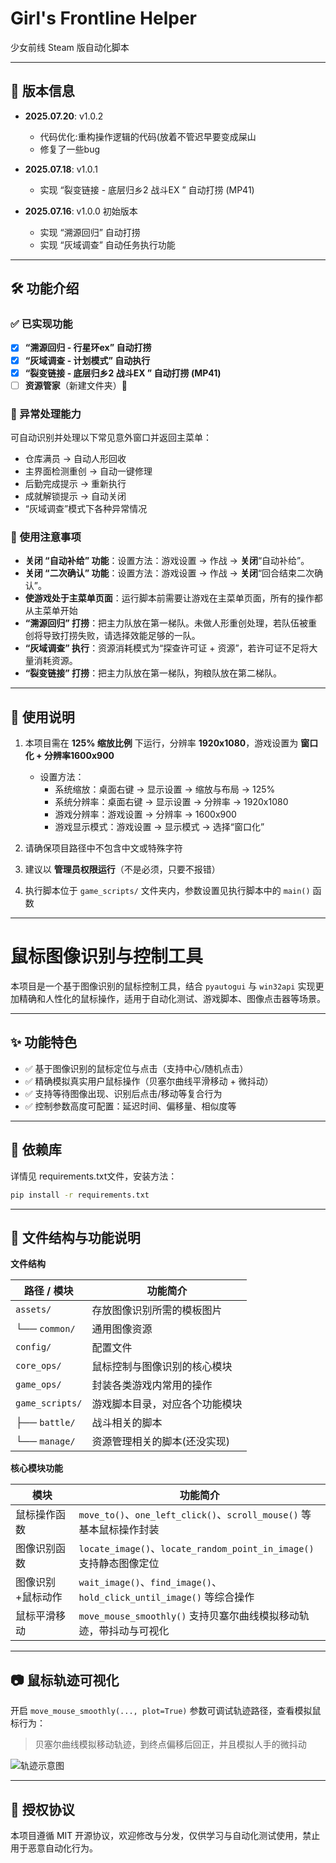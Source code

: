 # Girl's Frontline Helper

少女前线 Steam 版自动化脚本

---

## 🧾 版本信息

- **2025.07.20**: v1.0.2
    - 代码优化:重构操作逻辑的代码(放着不管迟早要变成屎山
    - 修复了一些bug

- **2025.07.18**: v1.0.1
    - 实现 “裂变链接 - 底层归乡2 战斗EX ” 自动打捞 (MP41)

- **2025.07.16**: v1.0.0 初始版本
    - 实现 “溯源回归” 自动打捞
    - 实现 “灰域调查” 自动任务执行功能

---

## 🛠️ 功能介绍

### ✅ 已实现功能

* [x] **“溯源回归 - 行星环ex” 自动打捞**
* [x] **“灰域调查 - 计划模式” 自动执行**
* [x] **“裂变链接 - 底层归乡2 战斗EX ” 自动打捞 (MP41)**
* [ ] **资源管家**（新建文件夹）📁

### 🚨 异常处理能力

可自动识别并处理以下常见意外窗口并返回主菜单：

- 仓库满员 → 自动人形回收
- 主界面检测重创 → 自动一键修理
- 后勤完成提示 → 重新执行
- 成就解锁提示 → 自动关闭
- “灰域调查”模式下各种异常情况

### 📌 使用注意事项

- **关闭 “自动补给” 功能**：设置方法：游戏设置 → 作战 → **关闭**“自动补给”。
- **关闭 “二次确认” 功能**：设置方法：游戏设置 → 作战 → **关闭**“回合结束二次确认”。
- **使游戏处于主菜单页面**：运行脚本前需要让游戏在主菜单页面，所有的操作都从主菜单开始
- **“溯源回归” 打捞**：把主力队放在第一梯队。未做人形重创处理，若队伍被重创将导致打捞失败，请选择效能足够的一队。
- **“灰域调查” 执行**：资源消耗模式为“探查许可证 + 资源”，若许可证不足将大量消耗资源。
- **“裂变链接” 打捞**：把主力队放在第一梯队，狗粮队放在第二梯队。

---

## 📖 使用说明

1. 本项目需在 **125% 缩放比例** 下运行，分辨率 **1920x1080**，游戏设置为 **窗口化 + 分辨率1600x900**
    - 设置方法：
        - 系统缩放：桌面右键 → 显示设置 → 缩放与布局 → 125%
        - 系统分辨率：桌面右键 → 显示设置 → 分辨率 → 1920x1080
        - 游戏分辨率：游戏设置 → 分辨率 → 1600x900
        - 游戏显示模式：游戏设置 → 显示模式 → 选择“窗口化”

2. 请确保项目路径中不包含中文或特殊字符
3. 建议以 **管理员权限运行**（不是必须，只要不报错）
4. 执行脚本位于 `game_scripts/` 文件夹内，参数设置见执行脚本中的 `main()` 函数

---

# 鼠标图像识别与控制工具

本项目是一个基于图像识别的鼠标控制工具，结合 `pyautogui` 与 `win32api` 实现更加精确和人性化的鼠标操作，适用于自动化测试、游戏脚本、图像点击器等场景。

---

## ✨ 功能特色

- ✅ 基于图像识别的鼠标定位与点击（支持中心/随机点击）
- ✅ 精确模拟真实用户鼠标操作（贝塞尔曲线平滑移动 + 微抖动）
- ✅ 支持等待图像出现、识别后点击/移动等复合行为
- ✅ 控制参数高度可配置：延迟时间、偏移量、相似度等

---

## 🧰 依赖库

详情见 requirements.txt文件，安装方法：

```bash
pip install -r requirements.txt
```

---

## 📁 文件结构与功能说明

**文件结构**

| 路径 / 模块         | 功能简介            |
|-----------------|-----------------|
| `assets/`       | 存放图像识别所需的模板图片   |
| └── `common/`   | 通用图像资源          |
| `config/`       | 配置文件            |
| `core_ops/`     | 鼠标控制与图像识别的核心模块  |
| `game_ops/`     | 封装各类游戏内常用的操作    |
| `game_scripts/` | 游戏脚本目录，对应各个功能模块 |
| ├── `battle/`   | 战斗相关的脚本         |
| └──  `manage/`  | 资源管理相关的脚本(还没实现) |

**核心模块功能**

| 模块        | 功能简介                                                           |
|-----------|----------------------------------------------------------------|
| 鼠标操作函数    | `move_to()`、`one_left_click()`、`scroll_mouse()` 等基本鼠标操作封装      |
| 图像识别函数    | `locate_image()`、`locate_random_point_in_image()` 支持静态图像定位     |
| 图像识别+鼠标动作 | `wait_image()`、`find_image()`、`hold_click_until_image()` 等综合操作 |
| 鼠标平滑移动    | `move_mouse_smoothly()` 支持贝塞尔曲线模拟移动轨迹，带抖动与可视化                  |

---

## 📷 鼠标轨迹可视化

开启 `move_mouse_smoothly(..., plot=True)` 参数可调试轨迹路径，查看模拟鼠标行为：
> 贝塞尔曲线模拟移动轨迹，到终点偏移后回正，并且模拟人手的微抖动

![轨迹示意图](https://github.com/user-attachments/assets/fd340e55-45c7-42fe-92c9-d909161d5223)

---

## 📜 授权协议

本项目遵循 MIT 开源协议，欢迎修改与分发，仅供学习与自动化测试使用，禁止用于恶意自动化行为。
